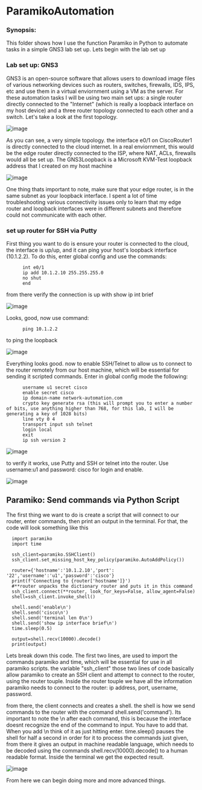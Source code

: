 # ParamikoAutomation
### Synopsis:
This folder shows how I use the function Paramiko in Python to automate tasks in a simple GNS3 lab set up. Lets begin with the lab set up

### Lab set up: GNS3

GNS3 is an open-source software that allows users to download image files of various networking devices such as routers, switches, firewalls, IDS, IPS, etc and use them in a virtual enviornment using a VM as the server. For these automation tasks I will be using two main set ups: a single router directly connected to the "Internet" (which is really a loopback interface on my host device) and a three router topology connected to each other and a switch. Let's take a look at the first topology.

![image](https://github.com/user-attachments/assets/221078a7-7078-4348-89eb-c239c45e52c9)

As you can see, a very simple topology. the interface e0/1 on CiscoRouter1 is directly connected to the cloud internet. In a real enviornment, this would be the edge router directly connected to the ISP, where NAT, ACLs, firewalls would all be set up. The GNS3Loopback is a Microsoft KVM-Test loopback address that I created on my host machine

![image](https://github.com/user-attachments/assets/c6137946-bc15-43d2-8a1b-b1e0befceed7)

One thing thats important to note, make sure that your edge router, is in the same subnet as your loopback interface. I spent a lot of time troubleshooting various connectivity issues only to learn that my edge router and loopback interfaces were in different subnets and therefore could not communicate with each other.

### set up router for SSH via Putty

First thing you want to do is ensure your router is connected to the cloud, the interface is up/up, and it can ping your host's loopback interface (10.1.2.2). To do this, enter global config and use the commands:

          int e0/1
          ip add 10.1.2.10 255.255.255.0
          no shut
          end
from there verify the connection is up with show ip int brief

![image](https://github.com/user-attachments/assets/c0bf0021-4b21-4a41-99de-629c4b55bd79)

Looks, good, now use command:

          ping 10.1.2.2
to ping the loopback

![image](https://github.com/user-attachments/assets/60882599-a9b5-48f5-a537-7e27eb233076)

Everything looks good. now to enable SSH/Telnet to allow us to connect to the router remotely from our host machine, which will be essential for sending it scripted commands. Enter in global config mode the following:

          username u1 secret cisco
          enable secret cisco
          ip domain-name network-automation.com
          crypto key generate rsa (this will prompt you to enter a number of bits, use anything higher than 768, for this lab, I will be generating a key of 1028 bits)
          line vty 0 4
          transport input ssh telnet
          login local
          exit
          ip ssh version 2

![image](https://github.com/user-attachments/assets/6183a877-90eb-4adf-b0bc-b385b7912b7f)

to verify it works, use Putty and SSH or telnet into the router. Use username:u1 and password: cisco for login and enable.

![image](https://github.com/user-attachments/assets/9b1122cc-0c73-49be-afdc-da6fe1065866)

## Paramiko: Send commands via Python Script

The first thing we want to do is create a script that will connect to our router, enter commands, then print an output in the terminal. For that, the code will look something like this

      import paramiko
      import time

      ssh_client=paramiko.SSHClient()
      ssh_client.set_missing_host_key_policy(paramiko.AutoAddPolicy())
      
      router={'hostname':'10.1.2.10','port': '22','username':'u1','password':'cisco'}
      print(f'Connecting to {router['hostname']}')
      #**router unpacks the dictionary router and puts it in this command
      ssh_client.connect(**router, look_for_keys=False, allow_agent=False) 
      shell=ssh_client.invoke_shell()
      
      shell.send('enable\n')
      shell.send('cisco\n')
      shell.send('terminal len 0\n')
      shell.send('show ip interface brief\n')
      time.sleep(0.5)
      
      output=shell.recv(10000).decode()
      print(output)

Lets break down this code. The first two lines, are used to import the commands paramiko and time, which will be essential for use in all paramiko scripts. the variable "ssh_client" those two lines of code basically allow paramiko to create an SSH client and attempt to connect to the router, using the router touple. Inside the router touple we have all the information paramiko needs to connect to the router: ip address, port, username, password.

from there, the client connects and creates a shell. the shell is how we send commands to the router with the command shell.send('command'). Its important to note the \n after each command, this is because the interface doesnt recognize the end of the command to input. You have to add that. When you add \n think of it as just hitting enter. time.sleep() pauses the shell for half a second in order for it to process the commands just given, from there it gives an output in machine readable language, which needs to be decoded using the commands shell.recv(10000).decode() to a human readable format. Inside the terminal we get the expected result.

![image](https://github.com/user-attachments/assets/93d5ca8c-5779-404f-8341-d420a5e8593f)

From here we can begin doing more and more advanced things.
